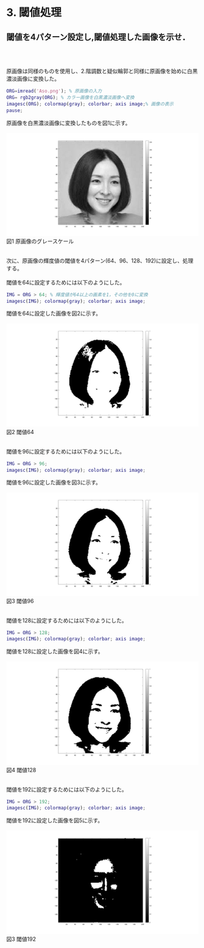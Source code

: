 # 3. 閾値処理
## 閾値を4パターン設定し,閾値処理した画像を示せ．
<br /><br />


原画像は同様のものを使用し、2.階調数と疑似輪郭と同様に原画像を始めに白黒濃淡画像に変換した。
``` m
ORG=imread('Aso.png'); % 原画像の入力
ORG= rgb2gray(ORG); % カラー画像を白黒濃淡画像へ変換
imagesc(ORG); colormap(gray); colorbar; axis image;% 画像の表示
pause;
```
原画像を白黒濃淡画像に変換したものを図1に示す。
<br /><br />
![原画像](https://github.com/k174r/memorandum/blob/master/matlab/practice/image/kadai3/kadai3_1.jpg)  
図1 原画像のグレースケール
<br /><br />


次に、原画像の輝度値の閾値を4パターン(64、96、128、192)に設定し、処理する。
<br /><br />
閾値を64に設定するためには以下のようにした。
``` m
IMG = ORG > 64; % 輝度値が64以上の画素を1，その他を0に変換
imagesc(IMG); colormap(gray); colorbar; axis image;
```
閾値を64に設定した画像を図2に示す。
<br /><br />
![原画像](https://github.com/k174r/memorandum/blob/master/matlab/practice/image/kadai3/kadai3_2.jpg)  
図2 閾値64
<br /><br />


閾値を96に設定するためには以下のようにした。
``` m
IMG = ORG > 96;
imagesc(IMG); colormap(gray); colorbar; axis image;
```
閾値を96に設定した画像を図3に示す。
<br /><br />
![原画像](https://github.com/k174r/memorandum/blob/master/matlab/practice/image/kadai3/kadai3_3.jpg)  
図3 閾値96
<br /><br />


閾値を128に設定するためには以下のようにした。
``` m
IMG = ORG > 128;
imagesc(IMG); colormap(gray); colorbar; axis image;
```
閾値を128に設定した画像を図4に示す。
<br /><br />
![原画像](https://github.com/k174r/memorandum/blob/master/matlab/practice/image/kadai3/kadai3_4.jpg)  
図4 閾値128
<br /><br />


閾値を192に設定するためには以下のようにした。
``` m
IMG = ORG > 192;
imagesc(IMG); colormap(gray); colorbar; axis image;
```
閾値を192に設定した画像を図5に示す。
<br /><br />
![原画像](https://github.com/k174r/memorandum/blob/master/matlab/practice/image/kadai3/kadai3_5.jpg)  
図3 閾値192
<br /><br />
